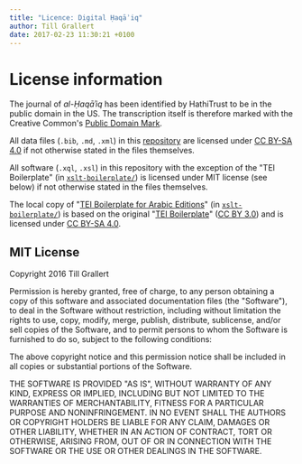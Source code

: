 ```yaml
---
title: "Licence: Digital Ḥaqāʾiq"
author: Till Grallert
date: 2017-02-23 11:30:21 +0100
---
```


# License information

The journal of *al-Ḥaqāʾiq* has been identified by HathiTrust to be in the public domain in the US. The transcription itself is therefore marked with the Creative Common's [Public Domain Mark](https://creativecommons.org/publicdomain/mark/1.0/).

All data files (`.bib`, `.md`, `.xml`) in this [repository](https://github.com/OpenArabicPE/digital-haqaiq) are licensed under [CC BY-SA 4.0](http://creativecommons.org/licenses/by-sa/4.0/) if not otherwise stated in the files themselves.

All software (`.xql`, `.xsl`) in this repository with the exception of the "TEI Boilerplate" (in [`xslt-boilerplate/`](xslt-boilerplate/))  is licensed under MIT license (see below) if not otherwise stated in the files themselves.

The local copy of "[TEI Boilerplate for Arabic Editions](https://github.com/tillgrallert/tei-boilerplate-arabic-editions)"  (in [`xslt-boilerplate/`](xslt-boilerplate/)) is based on the original "[TEI Boilerplate](https://github.com/GrantLS/TEI-Boilerplate)" ([CC BY 3.0](http://creativecommons.org/licenses/by/3.0/)) and is licensed under [CC BY-SA 4.0](http://creativecommons.org/licenses/by-sa/4.0/).

## MIT License

Copyright 2016 Till Grallert

Permission is hereby granted, free of charge, to any person obtaining a copy of this software and associated documentation files (the "Software"), to deal in the Software without restriction, including without limitation the rights to use, copy, modify, merge, publish, distribute, sublicense, and/or sell copies of the Software, and to permit persons to whom the Software is furnished to do so, subject to the following conditions:

The above copyright notice and this permission notice shall be included in all copies or substantial portions of the Software.

THE SOFTWARE IS PROVIDED "AS IS", WITHOUT WARRANTY OF ANY KIND, EXPRESS OR IMPLIED, INCLUDING BUT NOT LIMITED TO THE WARRANTIES OF MERCHANTABILITY, FITNESS FOR A PARTICULAR PURPOSE AND NONINFRINGEMENT. IN NO EVENT SHALL THE AUTHORS OR COPYRIGHT HOLDERS BE LIABLE FOR ANY CLAIM, DAMAGES OR OTHER LIABILITY, WHETHER IN AN ACTION OF CONTRACT, TORT OR OTHERWISE, ARISING FROM, OUT OF OR IN CONNECTION WITH THE SOFTWARE OR THE USE OR OTHER DEALINGS IN THE SOFTWARE.


